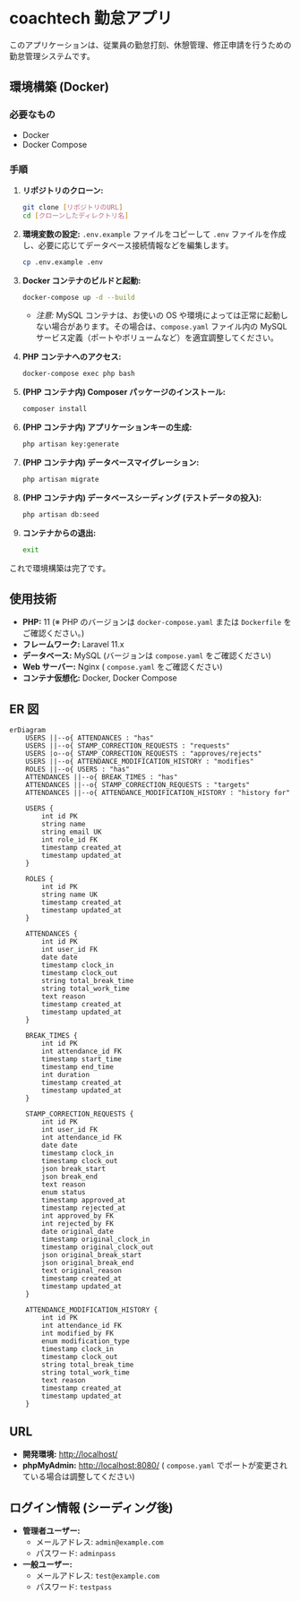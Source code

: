 # coachtech 勤怠アプリ

このアプリケーションは、従業員の勤怠打刻、休憩管理、修正申請を行うための勤怠管理システムです。

## 環境構築 (Docker)

### 必要なもの

-   Docker
-   Docker Compose

### 手順

1.  **リポジトリのクローン:**

    ```bash
    git clone [リポジトリのURL]
    cd [クローンしたディレクトリ名]
    ```

2.  **環境変数の設定:**
    `.env.example` ファイルをコピーして `.env` ファイルを作成し、必要に応じてデータベース接続情報などを編集します。

    ```bash
    cp .env.example .env
    ```

3.  **Docker コンテナのビルドと起動:**

    ```bash
    docker-compose up -d --build
    ```

    -   _注意:_ MySQL コンテナは、お使いの OS や環境によっては正常に起動しない場合があります。その場合は、`compose.yaml` ファイル内の MySQL サービス定義（ポートやボリュームなど）を適宜調整してください。

4.  **PHP コンテナへのアクセス:**

    ```bash
    docker-compose exec php bash
    ```

5.  **(PHP コンテナ内) Composer パッケージのインストール:**

    ```bash
    composer install
    ```

6.  **(PHP コンテナ内) アプリケーションキーの生成:**

    ```bash
    php artisan key:generate
    ```

7.  **(PHP コンテナ内) データベースマイグレーション:**

    ```bash
    php artisan migrate
    ```

8.  **(PHP コンテナ内) データベースシーディング (テストデータの投入):**

    ```bash
    php artisan db:seed
    ```

9.  **コンテナからの退出:**
    ```bash
    exit
    ```

これで環境構築は完了です。

## 使用技術

-   **PHP:** 11 (※ PHP のバージョンは `docker-compose.yaml` または `Dockerfile` をご確認ください。)
-   **フレームワーク:** Laravel 11.x
-   **データベース:** MySQL (バージョンは `compose.yaml` をご確認ください)
-   **Web サーバー:** Nginx ( `compose.yaml` をご確認ください)
-   **コンテナ仮想化:** Docker, Docker Compose

## ER 図

```mermaid
erDiagram
    USERS ||--o{ ATTENDANCES : "has"
    USERS ||--o{ STAMP_CORRECTION_REQUESTS : "requests"
    USERS |o--o{ STAMP_CORRECTION_REQUESTS : "approves/rejects"
    USERS ||--o{ ATTENDANCE_MODIFICATION_HISTORY : "modifies"
    ROLES ||--o{ USERS : "has"
    ATTENDANCES ||--o{ BREAK_TIMES : "has"
    ATTENDANCES ||--o{ STAMP_CORRECTION_REQUESTS : "targets"
    ATTENDANCES ||--o{ ATTENDANCE_MODIFICATION_HISTORY : "history for"

    USERS {
        int id PK
        string name
        string email UK
        int role_id FK
        timestamp created_at
        timestamp updated_at
    }

    ROLES {
        int id PK
        string name UK
        timestamp created_at
        timestamp updated_at
    }

    ATTENDANCES {
        int id PK
        int user_id FK
        date date
        timestamp clock_in
        timestamp clock_out
        string total_break_time
        string total_work_time
        text reason
        timestamp created_at
        timestamp updated_at
    }

    BREAK_TIMES {
        int id PK
        int attendance_id FK
        timestamp start_time
        timestamp end_time
        int duration
        timestamp created_at
        timestamp updated_at
    }

    STAMP_CORRECTION_REQUESTS {
        int id PK
        int user_id FK
        int attendance_id FK
        date date
        timestamp clock_in
        timestamp clock_out
        json break_start
        json break_end
        text reason
        enum status
        timestamp approved_at
        timestamp rejected_at
        int approved_by FK
        int rejected_by FK
        date original_date
        timestamp original_clock_in
        timestamp original_clock_out
        json original_break_start
        json original_break_end
        text original_reason
        timestamp created_at
        timestamp updated_at
    }

    ATTENDANCE_MODIFICATION_HISTORY {
        int id PK
        int attendance_id FK
        int modified_by FK
        enum modification_type
        timestamp clock_in
        timestamp clock_out
        string total_break_time
        string total_work_time
        text reason
        timestamp created_at
        timestamp updated_at
    }
```

## URL

-   **開発環境:** [http://localhost/](http://localhost/)
-   **phpMyAdmin:** [http://localhost:8080/](http://localhost:8080/) ( `compose.yaml` でポートが変更されている場合は調整してください)

## ログイン情報 (シーディング後)

-   **管理者ユーザー:**
    -   メールアドレス: `admin@example.com`
    -   パスワード: `adminpass`
-   **一般ユーザー:**
    -   メールアドレス: `test@example.com`
    -   パスワード: `testpass`
